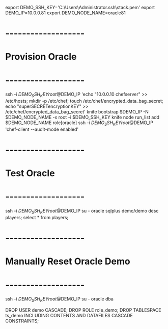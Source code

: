 export DEMO_SSH_KEY='C:\Users\Administrator\.ssh\stack.pem'
export DEMO_IP=10.0.0.81
export DEMO_NODE_NAME=oracle81

# -------------------
# Provision Oracle
# -------------------
ssh -i $DEMO_SSH_KEY root@$DEMO_IP 'echo "10.0.0.10 chefserver" >> /etc/hosts; mkdir -p /etc/chef; touch /etc/chef/encrypted_data_bag_secret; echo "superSECRETencryptionKEY" >> /etc/chef/encrypted_data_bag_secret'
knife bootstrap $DEMO_IP -N $DEMO_NODE_NAME -x root -i $DEMO_SSH_KEY
knife node run_list add $DEMO_NODE_NAME role[oracle]
ssh -i $DEMO_SSH_KEY root@$DEMO_IP 'chef-client --audit-mode enabled'

# -------------------
# Test Oracle
# -------------------
ssh -i $DEMO_SSH_KEY root@$DEMO_IP
su - oracle
sqlplus demo/demo
desc players;
select * from players;

# -------------------
# Manually Reset Oracle Demo
# -------------------
ssh -i $DEMO_SSH_KEY root@$DEMO_IP
su - oracle
dba

DROP USER demo CASCADE;
DROP ROLE role_demo;
DROP TABLESPACE ts_demo INCLUDING CONTENTS AND DATAFILES CASCADE CONSTRAINTS; 



